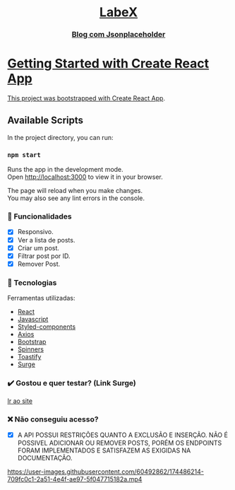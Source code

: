 <h1 align="center"> <a href='http://ten-juice.surge.sh/'>
  LabeX 
 </h1>
<div align="center"> 
  
  ### Blog com Jsonplaceholder
  
</div>
  
# Getting Started with Create React App

This project was bootstrapped with [Create React App](https://github.com/facebook/create-react-app).

## Available Scripts

In the project directory, you can run:

### `npm start`

Runs the app in the development mode.\
Open [http://localhost:3000](http://localhost:3000) to view it in your browser.

The page will reload when you make changes.\
You may also see any lint errors in the console.


### :iphone: Funcionalidades

- [x] Responsivo.
- [x] Ver a lista de posts.
- [x] Criar um post.
- [x] Filtrar post por ID.
- [x] Remover Post.

### :wrench: Tecnologias
<p>Ferramentas utilizadas:</p>

- [React](https://pt-br.reactjs.org/)
- [Javascript](https://www.javascript.com/)
- [Styled-components](https://styled-components.com/)
- [Axios](https://axios-http.com/docs/intro)
- [Bootstrap](https://https://getbootstrap.com)
- [Spinners](https://www.davidhu.io/react-spinners/)
- [Toastify](https://www.npmjs.com/package/react-toastify)
- [Surge](https://surge.sh/)

  
### ✔️ Gostou e quer testar? (Link Surge)

[Ir ao site]()
  

### ❌ Não conseguiu acesso?

- [x] A API POSSUI RESTRIÇÕES QUANTO A EXCLUSÃO E INSERÇÃO. NÃO É POSSIVEL ADICIONAR OU REMOVER POSTS, PORÉM OS ENDPOINTS FORAM IMPLEMENTADOS E SATISFAZEM AS EXIGIDAS NA DOCUMENTAÇÃO.


https://user-images.githubusercontent.com/60492862/174486214-709fc0c1-2a51-4e4f-ae97-5f047715182a.mp4


